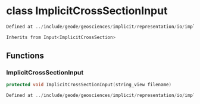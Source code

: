 # class ImplicitCrossSectionInput

```cpp
Defined at ../include/geode/geosciences/implicit/representation/io/implicit_cross_section_input.h#48
```

```cpp
Inherits from Input<ImplicitCrossSection>
```



## Functions

### ImplicitCrossSectionInput

```cpp
protected void ImplicitCrossSectionInput(string_view filename)
```

```cpp
Defined at ../include/geode/geosciences/implicit/representation/io/implicit_cross_section_input.h#56
```




